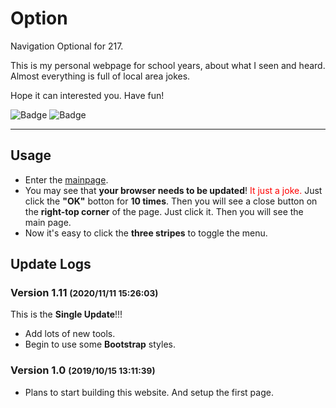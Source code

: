 # Option

Navigation Optional for 217.

This is my personal webpage for school years, about what I seen and heard. 
Almost everything is full of local area jokes.

Hope it can interested you. Have fun!

![Badge](https://img.shields.io/badge/STATE-UPDATING-green?style=flat-square)
![Badge](https://img.shields.io/badge/VERSION-4.1.23.0-orange?style=flat-square)

----

## Usage

* Enter the [mainpage](//otomad.github.io).
* You may see that **your browser needs to be updated**! 
<span style="color: red;">It just a joke. </span>
Just click the **"OK"** botton for **10 times**. Then you will see a close button 
on the **right-top corner** of the page. Just click it. Then you will see the 
main page.
* Now it's easy to click the **three stripes** to toggle the menu.

## Update Logs

### Version 1.11 <small>(2020/11/11 15:26:03)</small>
This is the **Single Update**!!!
* Add lots of new tools.
* Begin to use some **Bootstrap** styles.

### Version 1.0 <small>(2019/10/15 13:11:39)</small>
* Plans to start building this website. And setup the first page.
